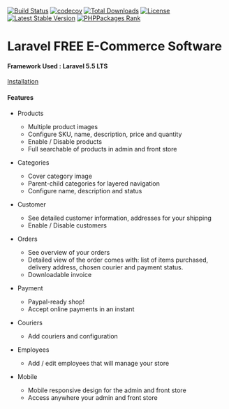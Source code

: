 [![Build Status](https://travis-ci.org/jsdecena/laracom.svg?branch=master)](https://travis-ci.org/jsdecena/laracom) 
[![codecov](https://codecov.io/gh/jsdecena/laracom/branch/master/graph/badge.svg)](https://codecov.io/gh/jsdecena/laracom) 
[![Total Downloads](https://poser.pugx.org/jsdecena/laracom/downloads)](https://packagist.org/packages/jsdecena/laracom) 
[![License](https://poser.pugx.org/jsdecena/laracom/license)](https://packagist.org/packages/jsdecena/laracom) 
[![Latest Stable Version](https://poser.pugx.org/jsdecena/laracom/version)](https://packagist.org/packages/jsdecena/laracom) 
[![PHPPackages Rank](http://phppackages.org/p/jsdecena/laracom/badge/rank.svg)](http://phppackages.org/p/jsdecena/laracom)

# Laravel FREE E-Commerce Software

#### Framework Used : Laravel 5.5 LTS

[Installation](https://github.com/jsdecena/laracom/wiki)

#### Features

- Products
    - Multiple product images
    - Configure SKU, name, description, price and quantity
    - Enable / Disable products
    - Full searchable of products in admin and front store

- Categories
    - Cover category image
    - Parent-child categories for layered navigation
    - Configure name, description and status

- Customer
    - See detailed customer information, addresses for your shipping
    - Enable / Disable customers

- Orders
    - See overview of your orders
    - Detailed view of the order comes with: list of items purchased, delivery address, chosen courier 
    and payment status.
    - Downloadable invoice
    
- Payment
    - Paypal-ready shop!
    - Accept online payments in an instant
    
- Couriers
    - Add couriers and configuration
    
- Employees
    - Add / edit employees that will manage your store
    
- Mobile
    - Mobile responsive design for the admin and front store
    - Access anywhere your admin and front store